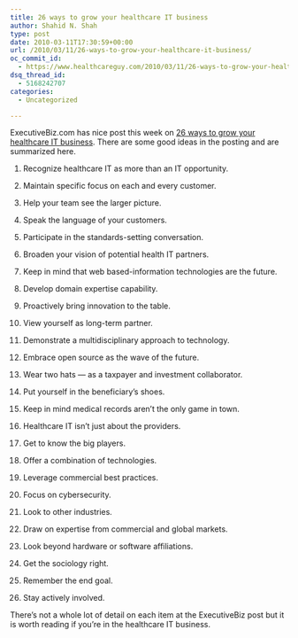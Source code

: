 ```yaml
---
title: 26 ways to grow your healthcare IT business
author: Shahid N. Shah
type: post
date: 2010-03-11T17:30:59+00:00
url: /2010/03/11/26-ways-to-grow-your-healthcare-it-business/
oc_commit_id:
  - https://www.healthcareguy.com/2010/03/11/26-ways-to-grow-your-healthcare-it-business/1478770566
dsq_thread_id:
  - 5168242707
categories:
  - Uncategorized

---
```

ExecutiveBiz.com has nice post this week on [26 ways to grow your healthcare IT business][1]. There are some good ideas in the posting and are summarized here.

1. Recognize healthcare IT as more than an IT opportunity.
  
2. Maintain specific focus on each and every customer.
  
3. Help your team see the larger picture.
  
4. Speak the language of your customers.
  
5. Participate in the standards-setting conversation.
  
6. Broaden your vision of potential health IT partners.
  
7. Keep in mind that web based-information technologies are the future.
  
8. Develop domain expertise capability.
  
9. Proactively bring innovation to the table.
  
10. View yourself as long-term partner.
  
11. Demonstrate a multidisciplinary approach to technology.
  
12. Embrace open source as the wave of the future.
  
13. Wear two hats — as a taxpayer and investment collaborator.
  
14. Put yourself in the beneficiary’s shoes.
  
15. Keep in mind medical records aren’t the only game in town.
  
16. Healthcare IT isn’t just about the providers.
  
17. Get to know the big players.
  
18. Offer a combination of technologies.
  
19. Leverage commercial best practices.
  
20. Focus on cybersecurity.
  
21. Look to other industries.
  
22. Draw on expertise from commercial and global markets.
  
23. Look beyond hardware or software affiliations.
  
24. Get the sociology right.
  
25. Remember the end goal.
  
26. Stay actively involved.

There&#8217;s not a whole lot of detail on each item at the ExecutiveBiz post but it is worth reading if you&#8217;re in the healthcare IT business.

<div id="_mcePaste" style="position: absolute; left: -10000px; top: 0px; width: 1px; height: 1px; overflow: hidden;">
  <p>
    <strong>1.) Recognize healthcare IT as more than an IT opportunity.</strong><br /> Innovation doesn’t begin at a keyboard; it begins from a clinic floor. For contractors, that means garnering feedback from physicians, nurses, informaticists, and other key players who know the ins and outs of business processes and workflow.
  </p>
  
  <p>
    <strong>2.) Maintain specific focus on each and every customer.</strong><br /> No two customers are the same. So, it’s essential to think beyond one-size-fits-all solutions. They don’t exist. Every case requires coming up with solutions that mesh with a particular customer’s business processes.
  </p>
  
  <p>
    <strong>3.) Help your team see the larger picture. </strong><br /> That’s especially true for your software development team. Many may be fresh out of college. Or a few years out. Remind them that what they do could impact their grandparents and parents, and eventually, them.
  </p>
  
  <p>
    <strong>4.) Speak the language of your customers.<br /> </strong>Speaking that language requires you go beyond discussion of IT technology implementation to put yourself in your client’s environment. Gaining that familiarity also requires you bring clinicians to the table.
  </p>
  
  <p>
    <strong>5.) Participate in the standards-setting conversation.</strong><br /> A lot of states have put together workshops to help determine how they’ll spend government healthcare IT funds as it comes down the pike. Get involved in standards committees and workshops; they’re a great forum to get your ideas heard.
  </p>
  
  <p>
    <strong>6.) Broaden your vision of potential health IT partners.</strong><br /> Healthcare IT is presenting partnership opportunities that companies might not otherwise have considered. So, broadening your vision of potential healthcare IT partners will be key.
  </p>
  
  <p>
    <strong>7.) Keep in mind that web based-information technologies are the future. </strong><br /> Top tools include personal health records, patient portals, and electronic medical records. They’re all the wave of the future.
  </p>
  
  <p>
    <strong>8.) Develop domain expertise capability.</strong><br /> All the technology expertise in the world won’t mean much unless it’s accompanied by domain expertise. That’s especially true when dealing with the VA, DoD, and other federal agencies.
  </p>
  
  <p>
    <strong>9.) Proactively bring innovation to the table.</strong><br /> It’s easy to loosen the reins and ask government customers, “What would you look me to do?” But what they really want is innovation. That requires you looking over the horizon and pointing customers to where you think healthcare is headed next. Don’t just respond to the Federal Register. Make it a point to proactively bring ideas and technologies to the table.
  </p>
  
  <p>
    <strong>10.) View yourself as long-term partner.</strong><br /> Beyond the immediate need, think of yourself as a long-term partner. Bid on those opportunities. Because, if you’re going to deploy resources and systems, you’ll want to be there for the long run.
  </p>
  
  <p>
    <strong>11.) Demonstrate a multidisciplinary approach to technology.</strong><br /> When it comes to deploying information technology, having a multidisciplinary approach is essential. Are your current investment initiatives adequately addressing that need?
  </p>
  
  <p>
    <strong>12.) Embrace open source as the wave of the future.</strong><br /> The proprietary nature of systems is becoming increasingly obsolete. Which means your customers are embracing open source at a rapid rate, and so should you.
  </p>
  
  <p>
    <strong>13.) Wear two hats — as a taxpayer and investment collaborator.</strong><br /> The complex nature of healthcare requires viewing it from various vantage points. As a taxpayer, on the one hand; and an investment collaborator, on the other.
  </p>
  
  <p>
    <strong>14.) Put yourself in the beneficiary’s shoes.</strong><br /> Whether the beneficiary is a military health personnel, veteran, or child support recipient, it’s critical to envision what can help meet a customer’s mission objectives.
  </p>
  
  <p>
    <strong>15.) Keep in mind medical records aren’t the only game in town.</strong><br /> Contractors will play an increasing role in data analytics. It’s of importance to the Centers for Medicare and Medicaid Services, for instance, which needs all the help it can get leveraging solutions to help detect instances of fraud, waste, and abuse in reimbursement programs.
  </p>
  
  <p>
    <strong>16.) Healthcare IT isn’t just about the providers.</strong><br /> The public is getting more sophisticated about managing their own health. With that comes a growing demand for tools that can help individuals better understand their particular set of health challenges and how to address them in between doctor visits.
  </p>
  
  <p>
    <strong>17.) Get to know the big players.</strong><br /> If ever there was a time for small businesses to develop relationships with primes, this is it. Many big players have significant small business set-asides for healthcare IT.
  </p>
  
  <p>
    <strong>18.) Offer a combination of technologies.</strong> It’s critical to bring the power of a combination of technologies — information management, services, and security — forward, in order to support customer mission and goals.<strong><br /> </strong>
  </p>
  
  <p>
    <strong> 19.) Leverage commercial best practices. </strong>We’re likely to see a drive toward adoption of commercial best practices within both commercial and government spaces. There will also be more data sharing among government agencies whose missions are interconnected.
  </p>
  
  <p>
    <strong>20.) Focus on cybersecurity. </strong>Whatever the outcome with healthcare reform legislation, it’s undeniable that security will play an important role in the implementation of healthcare reform as well as in current initiatives being undertaken by federal agencies.
  </p>
  
  <p>
    <strong>21.) Look to other industries. </strong>Cybersecurity, cloud computing, and identity management — all critical to the healthcare IT conversation —are used in other industries, such as the financial community. Look to those industries for best practices.
  </p>
  
  <p>
    <strong>22.) Draw on expertise from commercial and global markets. </strong>Just being a government healthcare contractor isn’t enough to stay competitive. Commercial, government, and global healthcare practices are all interrelated. Each has similar problems. Learn about them for crossover purposes.
  </p>
  
  <p>
    <strong>23.) Look beyond hardware or software affiliations. </strong>System integrators will continue to play a critical role in bringing “best of market” solutions to government clients. Don’t let proposed solutions be determined first and foremost by hardware or software affiliations, however.
  </p>
  
  <p>
    <strong>24.) Get the sociology right. </strong>In many ways, the technology aspect of healthcare IT is easy; much harder is the sociology of it. Which means that approaching an EHR or HIE project as a purely technology project will sow the “seeds of failure.”
  </p>
  
  <p>
    <strong>25.) Remember the end goal. </strong>Remember the ultimate mission isn’t a technological solution; it’s to improve healthcare and lower costs. That’s the fundamental outcome that needs to emerge from electronic health records.
  </p>
  
  <p>
    <strong>26.) Stay actively involved.</strong> It’s not enough to preside over a project. You have to stay actively involved in its implementation and in customer reaction. Also be sure to have on-the-ground intelligence. You need people you can trust to deliver good news and the bad.
  </p>
</div>

 [1]: http://blog.executivebiz.com/26-ways-to-grow-your-healthcare-it-business/7953